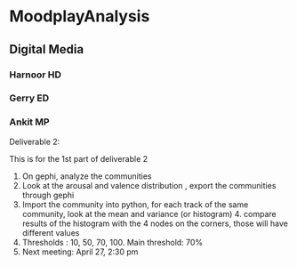# MoodplayAnalysis
## Digital Media 

### Harnoor HD
### Gerry ED    
### Ankit MP

Deliverable 2:

This is for the 1st part of deliverable 2
1. On gephi, analyze the communities 
2. Look at the arousal and valence distribution , export the communities through gephi
3. Import the community into python, for each track of the same community, look at the mean and variance (or histogram) 4. compare results of the histogram with the 4 nodes on the corners, those will have different values 
4. Thresholds : 10, 50, 70, 100. Main threshold: 70%
5. Next meeting: April 27, 2:30 pm
